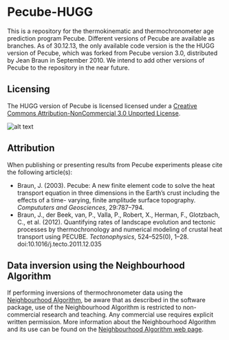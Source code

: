 Pecube-HUGG
===========

This is a repository for the thermokinematic and thermochronometer age prediction program Pecube. Different versions of Pecube are available as branches. As of 30.12.13, the only available code version is the the HUGG version of Pecube, which was forked from Pecube version 3.0, distributed by Jean Braun in September 2010. We intend to add other versions of Pecube to the repository in the near future.

Licensing
---------

The HUGG version of Pecube is licensed licensed under a <a rel="license" href="http://creativecommons.org/licenses/by-nc/3.0/deed.en_US">[Creative Commons Attribution-NonCommercial 3.0 Unported License](http://creativecommons.org/licenses/by-nc/3.0/deed.en_US).

![alt text](http://i.creativecommons.org/l/by-nc/3.0/88x31.png "Creative Commons License")

Attribution
-----------

 When publishing or presenting results from Pecube experiments please cite the following article(s):

* Braun, J. (2003). Pecube: A new finite element code to solve the heat transport equation in three dimensions in the Earth’s crust including the effects of a time- varying, finite amplitude surface topography. _Compututers and Geosciences_, 29:787–794.
* Braun, J., der Beek, van, P., Valla, P., Robert, X., Herman, F., Glotzbach, C., et al. (2012). Quantifying rates of landscape evolution and tectonic processes by thermochronology and numerical modeling of crustal heat transport using PECUBE. _Tectonophysics_, 524–525(0), 1–28. doi:10.1016/j.tecto.2011.12.035

Data inversion using the Neighbourhood Algorithm
------------------------------------------------

If performing inversions of thermochronometer data using the [Neighbourhood Algorithm](http://rses.anu.edu.au/~malcolm/na/), be aware that as described in the software package, use of the Neighbourhood Algorithm is restricted to non-commercial research and teaching. Any commercial use requires explicit written permission. More information about the Neighbourhood Algorithm and its use can be found on the [Neighbourhood Algorithm web page](http://rses.anu.edu.au/~malcolm/na/).
